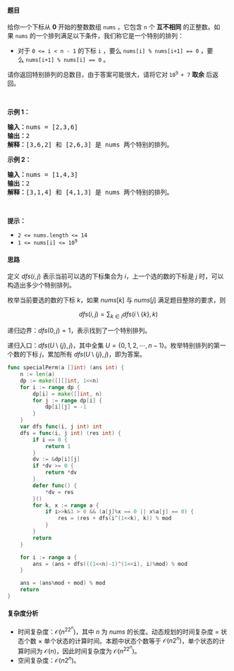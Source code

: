 #### 题目  

<p>给你一个下标从 <strong>0</strong> 开始的整数数组 <code>nums</code> ，它包含 <code>n</code> 个 <strong>互不相同</strong> 的正整数。如果 <code>nums</code> 的一个排列满足以下条件，我们称它是一个特别的排列：</p>

<ul>
	<li>对于 <code>0 &lt;= i &lt; n - 1</code> 的下标 <code>i</code> ，要么 <code>nums[i] % nums[i+1] == 0</code> ，要么 <code>nums[i+1] % nums[i] == 0</code> 。</li>
</ul>

<p>请你返回特别排列的总数目，由于答案可能很大，请将它对<strong> </strong><code>10<sup>9 </sup>+ 7</code> <strong>取余</strong> 后返回。</p>

<p> </p>

<p><strong>示例 1：</strong></p>

<pre><strong>输入：</strong>nums = [2,3,6]
<b>输出：</b>2
<b>解释：</b>[3,6,2] 和 [2,6,3] 是 nums 两个特别的排列。
</pre>

<p><strong>示例 2：</strong></p>

<pre><b>输入：</b>nums = [1,4,3]
<b>输出：</b>2
<b>解释：</b>[3,1,4] 和 [4,1,3] 是 nums 两个特别的排列。
</pre>

<p> </p>

<p><strong>提示：</strong></p>

<ul>
	<li><code>2 &lt;= nums.length &lt;= 14</code></li>
	<li><code>1 &lt;= nums[i] &lt;= 10<sup>9</sup></code></li>
</ul>
 
#### 思路  

定义 $\textit{dfs}(i,j)$ 表示当前可以选的下标集合为 $i$，上一个选的数的下标是 $j$ 时，可以构造出多少个特别排列。

枚举当前要选的数的下标 $k$，如果 $\textit{nums}[k]$ 与 $\textit{nums}[j]$ 满足题目整除的要求，则

$$
\textit{dfs}(i,j) = \sum_{k\in i} \textit{dfs}(i\setminus \{k\},k)
$$

递归边界：$\textit{dfs}(0,j) = 1$，表示找到了一个特别排列。

递归入口：$\textit{dfs}(U\setminus \{j\},j)$，其中全集 $U=\{0,1,2,\cdots,n-1\}$。枚举特别排列的第一个数的下标 $j$，累加所有 $\textit{dfs}(U\setminus \{j\},j)$，即为答案。


```go 
func specialPerm(a []int) (ans int) {
	n := len(a)
	dp := make([][]int, 1<<n)
	for i := range dp {
		dp[i] = make([]int, n)
		for j := range dp[i] {
			dp[i][j] = -1
		}
	}
	var dfs func(i, j int) int
	dfs = func(i, j int) (res int) {
		if i == 0 {
			return 1
		}
		dv := &dp[i][j]
		if *dv >= 0 {
			return *dv
		}
		defer func() {
			*dv = res
		}()
		for k, x := range a {
			if i>>k&1 > 0 && (a[j]%x == 0 || x%a[j] == 0) {
				res = (res + dfs(i^(1<<k), k)) % mod
			}
		}
		return
	}

	for i := range a {
		ans = (ans + dfs(((1<<n)-1)^(1<<i), i)%mod) % mod
	}

	ans = (ans%mod + mod) % mod
	return
}
```

#### 复杂度分析  

- 时间复杂度：$\mathcal{O}(n^22^n)$，其中 $n$ 为 $\textit{nums}$ 的长度。动态规划的时间复杂度 $=$ 状态个数 $\times$ 单个状态的计算时间。本题中状态个数等于 $\mathcal{O}(n2^n)$，单个状态的计算时间为 $\mathcal{O}(n)$，因此时间复杂度为 $\mathcal{O}(n^22^n)$。
- 空间复杂度：$\mathcal{O}(n2^n)$。